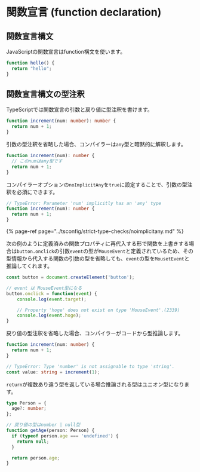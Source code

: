 # 関数宣言 \(function declaration\)

## 関数宣言構文

JavaScriptの関数宣言はfunction構文を使います。

```javascript
function hello() {
  return "hello";
}
```

## 関数宣言構文の型注釈

TypeScriptでは関数宣言の引数と戻り値に型注釈を書けます。

```typescript
function increment(num: number): number {
  return num + 1;
}
```

引数の型注釈を省略した場合、コンパイラーは`any`型と暗黙的に解釈します。

```typescript
function increment(num): number {
  // このnumはany型です
  return num + 1;
}
```

コンパイラーオプションの`noImplicitAny`を`true`に設定することで、引数の型注釈を必須にできます。

```typescript
// TypeError: Parameter 'num' implicitly has an 'any' type
function increment(num): number {
  return num + 1;
}
```

{% page-ref page="../tsconfig/strict-type-checks/noimplicitany.md" %}

次の例のように定義済みの関数プロパティに再代入する形で関数を上書きする場合は`button.onclick`の引数`event`の型が`MouseEvent`と定義されているため、その型情報から代入する関数の引数の型を省略しても、`event`の型を`MousetEvent`と推論してくれます。

```typescript
const button = document.createElement('button');

// event は MouseEvent型になる
button.onclick = function(event) {
    console.log(event.target);

    // Property 'hoge' does not exist on type 'MouseEvent'.(2339)
    console.log(event.hoge);
}
```

戻り値の型注釈を省略した場合、コンパイラーがコードから型推論します。

```typescript
function increment(num: number) {
  return num + 1;
}

// TypeError: Type 'number' is not assignable to type 'string'.
const value: string = increment(1);
```

`return`が複数あり違う型を返している場合推論される型はユニオン型になります。

```typescript
type Person = {
  age?: number;
};

// 戻り値の型はnumber | null型
function getAge(person: Person) {
  if (typeof person.age === 'undefined') {
    return null;
  }

  return person.age;
}
```

